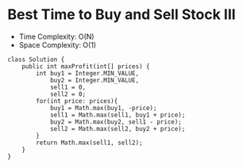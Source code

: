 # Best Time to Buy and Sell Stock III

- Time Complexity: O(N)
- Space Complexity: O(1)

```
class Solution {
    public int maxProfit(int[] prices) {
        int buy1 = Integer.MIN_VALUE,
            buy2 = Integer.MIN_VALUE,
            sell1 = 0,
            sell2 = 0;
        for(int price: prices){
            buy1 = Math.max(buy1, -price);
            sell1 = Math.max(sell1, buy1 + price);
            buy2 = Math.max(buy2, sell1 - price);
            sell2 = Math.max(sell2, buy2 + price);
        }
        return Math.max(sell1, sell2);
    }
}
```
